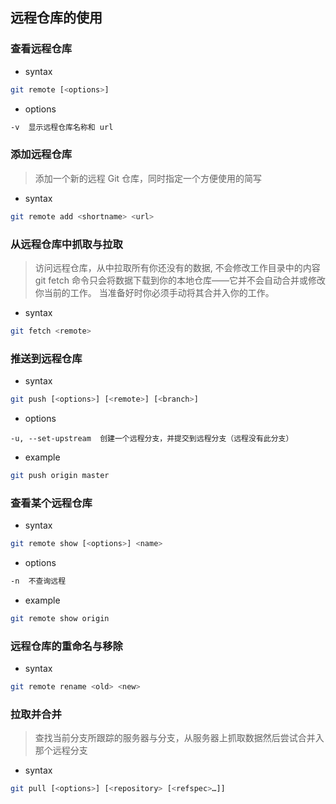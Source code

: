 ## 远程仓库的使用
### 查看远程仓库
- syntax
```bash
git remote [<options>]
```
- options
```bash
-v  显示远程仓库名称和 url
```
### 添加远程仓库
> 添加一个新的远程 Git 仓库，同时指定一个方便使用的简写
- syntax
```bash
git remote add <shortname> <url>
```
### 从远程仓库中抓取与拉取
> 访问远程仓库，从中拉取所有你还没有的数据, 不会修改工作目录中的内容  
> git fetch 命令只会将数据下载到你的本地仓库——它并不会自动合并或修改你当前的工作。 当准备好时你必须手动将其合并入你的工作。
- syntax
```bash
git fetch <remote>
```
### 推送到远程仓库
- syntax
```bash
git push [<options>] [<remote>] [<branch>]
```
- options
```
-u, --set-upstream  创建一个远程分支，并提交到远程分支（远程没有此分支）
```
- example
```bash
git push origin master
```
### 查看某个远程仓库
- syntax
```bash
git remote show [<options>] <name>
```
- options
```bash
-n  不查询远程
```
- example
```bash
git remote show origin
```
### 远程仓库的重命名与移除
- syntax
```bash
git remote rename <old> <new>
```
### 拉取并合并
> 查找当前分支所跟踪的服务器与分支，从服务器上抓取数据然后尝试合并入那个远程分支
- syntax
```bash
git pull [<options>] [<repository> [<refspec>…​]]
```
